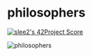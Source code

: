 # philosophers

[![slee2's 42Project Score](https://badge42.herokuapp.com/api/project/slee2/Philosophers)](https://github.com/JaeSeoKim/badge42)

![philosophers](https://user-images.githubusercontent.com/53372971/131233879-713c2ea2-ac25-4a9a-bd60-9b21423234ce.gif)

